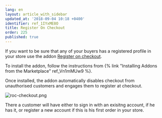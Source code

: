 ```yaml
---
lang: en
layout: article_with_sidebar
updated_at: '2018-09-04 10:18 +0400'
identifier: ref_1IYxME8O
title: Register On Checkout
order: 225
published: true
---
```

If you want to be sure that any of your buyers has a registered profile in your store use the addon [Register on checkout](https://market.x-cart.com/addons/register-on-checkout.html "Register On Checkout").

To install the addon, follow the instructions from {% link "Installing Addons from the Marketplace" ref_Vn1mMUw9 %}.

Once installed, the addon automatically disables checkout from unauthorised customers and engages them to register at checkout.

![roc-checkout.png]({{site.baseurl}}/attachments/ref_1IYxME8O/roc-checkout.png)

There a customer will have either to sign in with an exisitng account, if he has it, or register a new account if this is his first order in your store.

